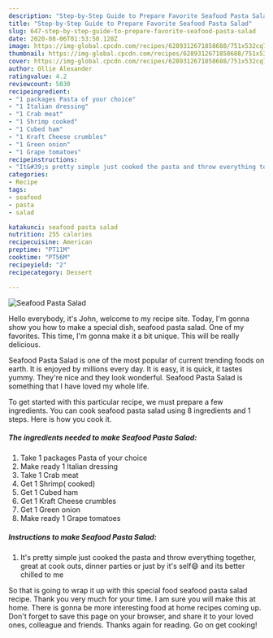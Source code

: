```yaml
---
description: "Step-by-Step Guide to Prepare Favorite Seafood Pasta Salad"
title: "Step-by-Step Guide to Prepare Favorite Seafood Pasta Salad"
slug: 647-step-by-step-guide-to-prepare-favorite-seafood-pasta-salad
date: 2020-08-06T01:53:50.128Z
image: https://img-global.cpcdn.com/recipes/6289312671858688/751x532cq70/seafood-pasta-salad-recipe-main-photo.jpg
thumbnail: https://img-global.cpcdn.com/recipes/6289312671858688/751x532cq70/seafood-pasta-salad-recipe-main-photo.jpg
cover: https://img-global.cpcdn.com/recipes/6289312671858688/751x532cq70/seafood-pasta-salad-recipe-main-photo.jpg
author: Ollie Alexander
ratingvalue: 4.2
reviewcount: 5030
recipeingredient:
- "1 packages Pasta of your choice"
- "1 Italian dressing"
- "1 Crab meat"
- "1 Shrimp cooked"
- "1 Cubed ham"
- "1 Kraft Cheese crumbles"
- "1 Green onion"
- "1 Grape tomatoes"
recipeinstructions:
- "It&#39;s pretty simple just cooked the pasta and throw everything together, great at cook outs, dinner parties or just by it&#39;s self😄 and its better chilled to me"
categories:
- Recipe
tags:
- seafood
- pasta
- salad

katakunci: seafood pasta salad 
nutrition: 255 calories
recipecuisine: American
preptime: "PT11M"
cooktime: "PT56M"
recipeyield: "2"
recipecategory: Dessert

---
```



![Seafood Pasta Salad](https://img-global.cpcdn.com/recipes/6289312671858688/751x532cq70/seafood-pasta-salad-recipe-main-photo.jpg)

Hello everybody, it's John, welcome to my recipe site. Today, I'm gonna show you how to make a special dish, seafood pasta salad. One of my favorites. This time, I'm gonna make it a bit unique. This will be really delicious.



Seafood Pasta Salad is one of the most popular of current trending foods on earth. It is enjoyed by millions every day. It is easy, it is quick, it tastes yummy. They're nice and they look wonderful. Seafood Pasta Salad is something that I have loved my whole life.


To get started with this particular recipe, we must prepare a few ingredients. You can cook seafood pasta salad using 8 ingredients and 1 steps. Here is how you cook it.

<!--inarticleads1-->

##### The ingredients needed to make Seafood Pasta Salad:

1. Take 1 packages Pasta of your choice
1. Make ready 1 Italian dressing
1. Take 1 Crab meat
1. Get 1 Shrimp( cooked)
1. Get 1 Cubed ham
1. Get 1 Kraft Cheese crumbles
1. Get 1 Green onion
1. Make ready 1 Grape tomatoes




<!--inarticleads2-->

##### Instructions to make Seafood Pasta Salad:

1. It&#39;s pretty simple just cooked the pasta and throw everything together, great at cook outs, dinner parties or just by it&#39;s self😄 and its better chilled to me




So that is going to wrap it up with this special food seafood pasta salad recipe. Thank you very much for your time. I am sure you will make this at home. There is gonna be more interesting food at home recipes coming up. Don't forget to save this page on your browser, and share it to your loved ones, colleague and friends. Thanks again for reading. Go on get cooking!
